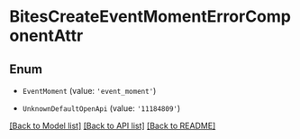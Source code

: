 # BitesCreateEventMomentErrorComponentAttr


## Enum

* `EventMoment` (value: `'event_moment'`)

* `UnknownDefaultOpenApi` (value: `'11184809'`)

[[Back to Model list]](../README.md#documentation-for-models) [[Back to API list]](../README.md#documentation-for-api-endpoints) [[Back to README]](../README.md)
